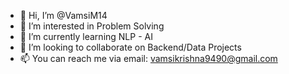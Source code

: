 - 👋 Hi, I’m @VamsiM14
- 👀 I’m interested in Problem Solving
- 🌱 I’m currently learning NLP - AI
- 💞️ I’m looking to collaborate on Backend/Data Projects
- 📫 You can reach me via email: vamsikrishna9490@gmail.com

<!---
VamsiM14/VamsiM14 is a ✨ special ✨ repository because its `README.md` (this file) appears on your GitHub profile.
You can click the Preview link to take a look at your changes.
--->

